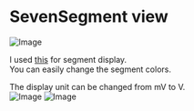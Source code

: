 # SevenSegment view
![Image](https://github.com/user-attachments/assets/cf1c3fd0-ae0d-470f-adc0-84dbafc8a676)

I used [this](https://github.com/CodeDrome/seven-segment-display-javascript) for segment display.   
You can easily change the segment colors.   

The display unit can be changed from mV to V.   
![Image](https://github.com/user-attachments/assets/0e935f0e-541c-4528-94b6-b1782e22a7da)
![Image](https://github.com/user-attachments/assets/3bd17828-25e4-491b-bf14-116fa53809a7)
